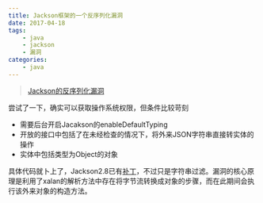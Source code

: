 ```yaml
---
title: Jackson框架的一个反序列化漏洞
date: 2017-04-18
tags: 
	- java
	- jackson
	- 漏洞
categories: 
	- java
---
```

>[Jackson的反序列化漏洞](http://www.cnvd.org.cn/flaw/show/CNVD-2017-04483?spm=5176.2020520154.sas.76.N1xwgg)

尝试了一下，确实可以获取操作系统权限，但条件比较苛刻

- 需要后台开启Jacakson的enableDefaultTyping
- 开放的接口中包括了在未经检查的情况下，将外来JSON字符串直接转实体的操作
- 实体中包括类型为Object的对象

具体代码就卜上了，Jackson2.8已有[补丁](https://github.com/FasterXML/jackson-databind/issues/1599)，不过只是字符串过滤。漏洞的核心原理是利用了xalan的解析方法中存在将字节流转换成对象的步骤，而在此期间会执行该外来对象的构造方法。